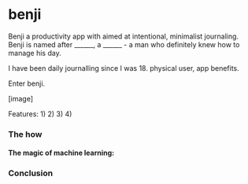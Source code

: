 # benji
Benji a productivity app with aimed at intentional, minimalist journaling.
Benji is named after ______, a ______ - a man who definitely knew how to manage his day.

I have been daily journalling since I was 18. physical user, app benefits.

Enter benji.

[image]

Features:
1)
2)
3)
4)

### The how

#### The magic of machine learning:

### Conclusion 

